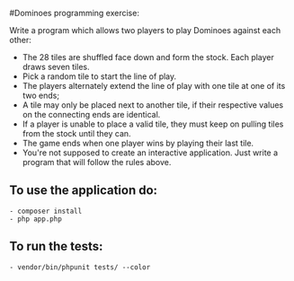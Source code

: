 #Dominoes programming exercise:


Write a program which allows two players to play Dominoes against each other:
- The 28 tiles are shuffled face down and form the stock. Each player draws seven tiles.
- Pick a random tile to start the line of play.
- The players alternately extend the line of play with one tile at one of its two ends;
- A tile may only be placed next to another tile, if their respective values on the
connecting ends are identical.
- If a player is unable to place a valid tile, they must keep on pulling tiles from the stock
until they can.
- The game ends when one player wins by playing their last tile.
- You're not supposed to create an interactive application. Just write a program that will
follow the rules above.

## To use the application do:
    - composer install
    - php app.php
    
## To run the tests:
    - vendor/bin/phpunit tests/ --color
